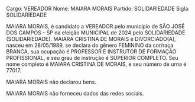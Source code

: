 Cargo: VEREADOR
Nome: MAIARA MORAIS
Partido: SOLIDARIEDADE
Sigla: SOLIDARIEDADE

MAIARA MORAIS, é candidato a VEREADOR pelo município de SÃO JOSÉ DOS CAMPOS - SP na eleição MUNICIPAL de 2024 pelo SOLIDARIEDADE (SOLIDARIEDADE).
MAIARA CRISTINA DE MORAIS é DIVORCIADO(A), nasceu em 28/05/1989, se declara do gênero FEMININO da cor/raça BRANCA, sua ocupação é PROFESSOR E INSTRUTOR DE FORMAÇÃO PROFISSIONAL, e seu grau de instrução é SUPERIOR COMPLETO.
Seu nome completo é MAIARA CRISTINA DE MORAIS, e seu número de urna é 77017.

MAIARA MORAIS não declarou bens.


MAIARA MORAIS não forneceu dados das redes sociais.